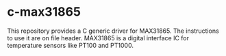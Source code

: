 # c-max31865
This repository provides a C generic driver for MAX31865. The instructions to use it are on file header. MAX31865 is a digital interface IC for temperature sensors like PT100 and PT1000.
